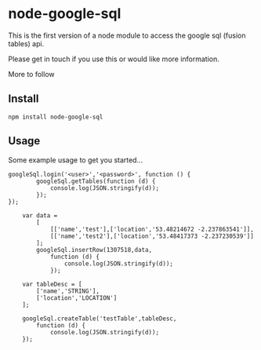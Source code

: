 # node-google-sql

This is the first version of a node module to access the google sql (fusion tables) api.

Please get in touch if you use this or would like more information.

More to follow

## Install
```
npm install node-google-sql
```

## Usage

Some example usage to get you started...


```
googleSql.login('<user>','<password>', function () {
		googleSql.getTables(function (d) {
			console.log(JSON.stringify(d));
		});
});
```

```
	var data =
		[
			[['name','test'],['location','53.48214672 -2.237863541']],
			[['name','test2'],['location','53.48417373 -2.237230539']]
        ];
		googleSql.insertRow(1307518,data,
			function (d) {
				console.log(JSON.stringify(d));
			});
```
```
	var tableDesc = [
		['name','STRING'],
		['location','LOCATION']
	];

	googleSql.createTable('testTable',tableDesc,
		function (d) {
			console.log(JSON.stringify(d));
	});

```